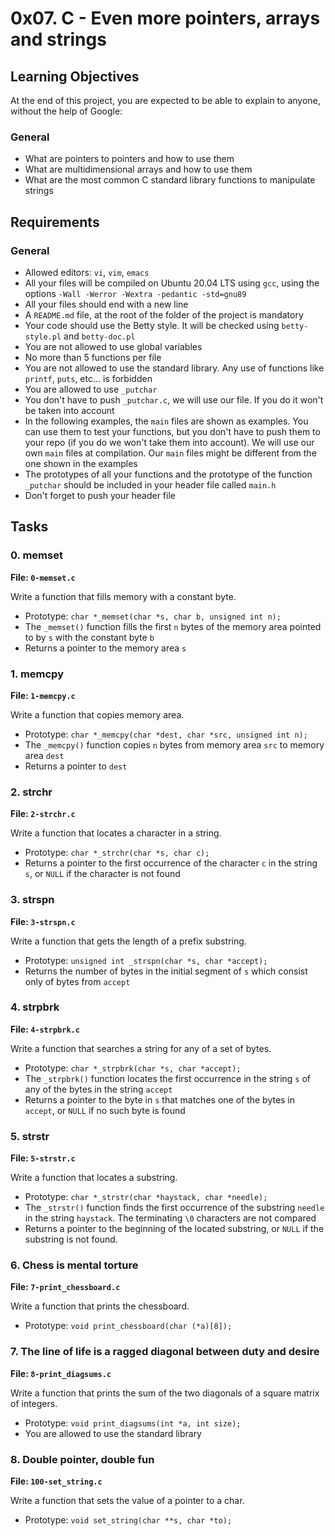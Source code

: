 # 0x07. C - Even more pointers, arrays and strings

## Learning Objectives

At the end of this project, you are expected to be able to explain to anyone, without the help of Google:

### General
- What are pointers to pointers and how to use them
- What are multidimensional arrays and how to use them
- What are the most common C standard library functions to manipulate strings

## Requirements

### General
- Allowed editors: `vi`, `vim`, `emacs`
- All your files will be compiled on Ubuntu 20.04 LTS using `gcc`, using the options `-Wall -Werror -Wextra -pedantic -std=gnu89`
- All your files should end with a new line
- A `README.md` file, at the root of the folder of the project is mandatory
- Your code should use the Betty style. It will be checked using `betty-style.pl` and `betty-doc.pl`
- You are not allowed to use global variables
- No more than 5 functions per file
- You are not allowed to use the standard library. Any use of functions like `printf`, `puts`, etc… is forbidden
- You are allowed to use `_putchar`
- You don't have to push `_putchar.c`, we will use our file. If you do it won't be taken into account
- In the following examples, the `main` files are shown as examples. You can use them to test your functions, but you don't have to push them to your repo (if you do we won't take them into account). We will use our own `main` files at compilation. Our `main` files might be different from the one shown in the examples
- The prototypes of all your functions and the prototype of the function `_putchar` should be included in your header file called `main.h`
- Don't forget to push your header file

## Tasks

### 0. memset
**File: `0-memset.c`**

Write a function that fills memory with a constant byte.
- Prototype: `char *_memset(char *s, char b, unsigned int n);`
- The `_memset()` function fills the first `n` bytes of the memory area pointed to by `s` with the constant byte `b`
- Returns a pointer to the memory area `s`

### 1. memcpy
**File: `1-memcpy.c`**

Write a function that copies memory area.
- Prototype: `char *_memcpy(char *dest, char *src, unsigned int n);`
- The `_memcpy()` function copies `n` bytes from memory area `src` to memory area `dest`
- Returns a pointer to `dest`

### 2. strchr
**File: `2-strchr.c`**

Write a function that locates a character in a string.
- Prototype: `char *_strchr(char *s, char c);`
- Returns a pointer to the first occurrence of the character `c` in the string `s`, or `NULL` if the character is not found

### 3. strspn
**File: `3-strspn.c`**

Write a function that gets the length of a prefix substring.
- Prototype: `unsigned int _strspn(char *s, char *accept);`
- Returns the number of bytes in the initial segment of `s` which consist only of bytes from `accept`

### 4. strpbrk
**File: `4-strpbrk.c`**

Write a function that searches a string for any of a set of bytes.
- Prototype: `char *_strpbrk(char *s, char *accept);`
- The `_strpbrk()` function locates the first occurrence in the string `s` of any of the bytes in the string `accept`
- Returns a pointer to the byte in `s` that matches one of the bytes in `accept`, or `NULL` if no such byte is found

### 5. strstr
**File: `5-strstr.c`**

Write a function that locates a substring.
- Prototype: `char *_strstr(char *haystack, char *needle);`
- The `_strstr()` function finds the first occurrence of the substring `needle` in the string `haystack`. The terminating `\0` characters are not compared
- Returns a pointer to the beginning of the located substring, or `NULL` if the substring is not found.

### 6. Chess is mental torture
**File: `7-print_chessboard.c`**

Write a function that prints the chessboard.
- Prototype: `void print_chessboard(char (*a)[8]);`

### 7. The line of life is a ragged diagonal between duty and desire
**File: `8-print_diagsums.c`**

Write a function that prints the sum of the two diagonals of a square matrix of integers.
- Prototype: `void print_diagsums(int *a, int size);`
- You are allowed to use the standard library

### 8. Double pointer, double fun
**File: `100-set_string.c`**

Write a function that sets the value of a pointer to a char.
- Prototype: `void set_string(char **s, char *to);`
